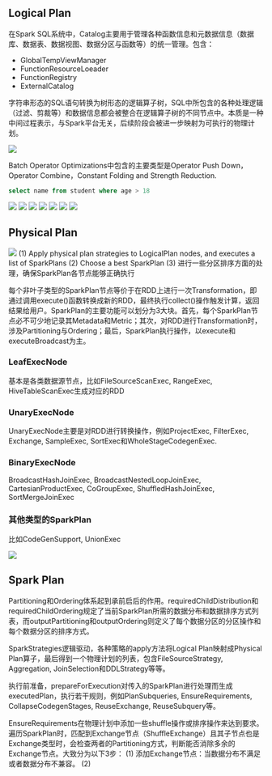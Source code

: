 ## Logical Plan
在Spark SQL系统中，Catalog主要用于管理各种函数信息和元数据信息（数据库、数据表、数据视图、数据分区与函数等）的统一管理。包含：

 - GlobalTempViewManager
 - FunctionResourceLoeader
 - FunctionRegistry
 - ExternalCatalog

字符串形态的SQL语句转换为树形态的逻辑算子树，SQL中所包含的各种处理逻辑（过滤、剪裁等）和数据信息都会被整合在逻辑算子树的不同节点中。本质是一种中间过程表示，与Spark平台无关，后续阶段会被进一步映射为可执行的物理计划。

![](https://linzebing.github.io/assets/pictures/spark-sql/logicalplan.png)

Batch Operator Optimizations中包含的主要类型是Operator Push Down，Operator Combine，Constant Folding and Strength Reduction.

```SQL
select name from student where age > 18
```

![](https://linzebing.github.io/assets/pictures/spark-sql/logicalplan1.png)
![](https://linzebing.github.io/assets/pictures/spark-sql/logicalplan2.png)
![](https://linzebing.github.io/assets/pictures/spark-sql/logicalplan3.png)
![](https://linzebing.github.io/assets/pictures/spark-sql/logicalplan4.png)
![](https://linzebing.github.io/assets/pictures/spark-sql/optimizedlogicalplan1.png)
![](https://linzebing.github.io/assets/pictures/spark-sql/optimizedlogicalplan2.png)
![](https://linzebing.github.io/assets/pictures/spark-sql/optimizedlogicalplan3.png)

## Physical Plan
![](https://linzebing.github.io/assets/pictures/spark-sql/physicalplan.png)
(1) Apply physical plan strategies to LogicalPlan nodes, and executes a list of SparkPlans
(2) Choose a best SparkPlan
(3) 进行一些分区排序方面的处理，确保SparkPlan各节点能够正确执行

每个非叶子类型的SparkPlan节点等价于在RDD上进行一次Transformation，即通过调用execute()函数转换成新的RDD，最终执行collect()操作触发计算，返回结果给用户。SparkPlan的主要功能可以划分为3大块。首先，每个SparkPlan节点必不可少地记录其Metadata和Metric；其次，对RDD进行Transformation时，涉及Partitioning与Ordering；最后，SparkPlan执行操作，以execute和executeBroadcast为主。

### LeafExecNode
基本是各类数据源节点，比如FileSourceScanExec, RangeExec, HiveTableScanExec生成对应的RDD

### UnaryExecNode
UnaryExecNode主要是对RDD进行转换操作，例如ProjectExec, FilterExec, Exchange, SampleExec, SortExec和WholeStageCodegenExec.

### BinaryExecNode
BroadcastHashJoinExec, BroadcastNestedLoopJoinExec, CartesianProductExec, CoGroupExec, ShuffledHashJoinExec, SortMergeJoinExec

### 其他类型的SparkPlan
比如CodeGenSupport, UnionExec

![](https://linzebing.github.io/assets/pictures/spark-sql/physicalplan2.png)

## Spark Plan
Partitioning和Ordering体系起到承前启后的作用。requiredChildDistribution和requiredChildOrdering规定了当前SparkPlan所需的数据分布和数据排序方式列表，而outputPartitioning和outputOrdering则定义了每个数据分区的分区操作和每个数据分区的排序方式。

SparkStrategies逻辑驱动，各种策略的apply方法将Logical Plan映射成Physical Plan算子，最后得到一个物理计划的列表，包含FileSourceStrategy, Aggregation, JoinSelection和DDLStrategy等等。

执行前准备，prepareForExecution对传入的SparkPlan进行处理而生成executedPlan，执行若干规则，例如PlanSubqueries, EnsureRequirements, CollapseCodegenStages, ReuseExchange, ReuseSubquery等。

EnsureRequirements在物理计划中添加一些shuffle操作或排序操作来达到要求。遍历SparkPlan时，匹配到Exchange节点（ShuffleExchange）且其子节点也是Exchange类型时，会检查两者的Partitioning方式，判断能否消除多余的Exchange节点。大致分为以下3步：
(1) 添加Exchange节点：当数据分布不满足或者数据分布不兼容。
(2)
